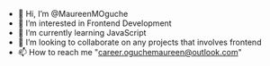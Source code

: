 - 👋 Hi, I’m @MaureenMOguche
- 👀 I’m interested in Frontend Development
- 🌱 I’m currently learning JavaScript
- 💞️ I’m looking to collaborate on any projects that involves frontend
- 📫 How to reach me "career.oguchemaureen@outlook.com"

<!---
MaureenMOguche/MaureenMOguche is a ✨ special ✨ repository because its `README.md` (this file) appears on your GitHub profile.
You can click the Preview link to take a look at your changes.
--->
